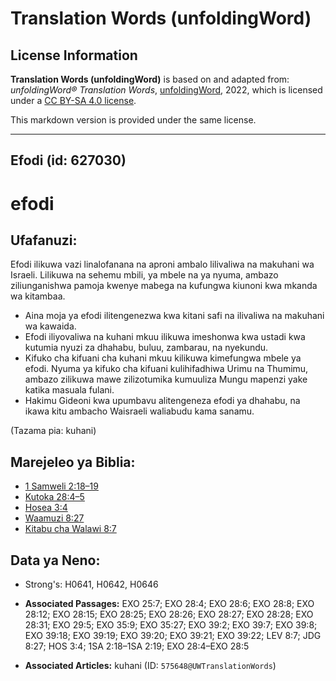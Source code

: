 # Translation Words (unfoldingWord)

## License Information

**Translation Words (unfoldingWord)** is based on and adapted from: _unfoldingWord® Translation Words_, [unfoldingWord](https://unfoldingword.org/utw), 2022, which is licensed under a [CC BY-SA 4.0 license](https://creativecommons.org/licenses/by-sa/4.0/legalcode.en).

This markdown version is provided under the same license.



--------------------------------

## Efodi (id: 627030)

efodi
=====

Ufafanuzi:
----------

Efodi ilikuwa vazi linalofanana na aproni ambalo lilivaliwa na makuhani wa Israeli. Lilikuwa na sehemu mbili, ya mbele na ya nyuma, ambazo ziliunganishwa pamoja kwenye mabega na kufungwa kiunoni kwa mkanda wa kitambaa.

* Aina moja ya efodi ilitengenezwa kwa kitani safi na ilivaliwa na makuhani wa kawaida.
* Efodi iliyovaliwa na kuhani mkuu ilikuwa imeshonwa kwa ustadi kwa kutumia nyuzi za dhahabu, buluu, zambarau, na nyekundu.
* Kifuko cha kifuani cha kuhani mkuu kilikuwa kimefungwa mbele ya efodi. Nyuma ya kifuko cha kifuani kulihifadhiwa Urimu na Thumimu, ambazo zilikuwa mawe zilizotumika kumuuliza Mungu mapenzi yake katika masuala fulani.
* Hakimu Gideoni kwa upumbavu alitengeneza efodi ya dhahabu, na ikawa kitu ambacho Waisraeli waliabudu kama sanamu.

(Tazama pia: kuhani)

Marejeleo ya Biblia:
--------------------

* [1 Samweli 2:18–19](https://ref.ly/1Sam2:18-1Sam2:19)
* [Kutoka 28:4–5](https://ref.ly/Exod28:4-Exod28:5)
* [Hosea 3:4](https://ref.ly/Hos3:4)
* [Waamuzi 8:27](https://ref.ly/Judg8:27)
* [Kitabu cha Walawi 8:7](https://ref.ly/Lev8:7)

Data ya Neno:
-------------

* Strong's: H0641, H0642, H0646

* **Associated Passages:** EXO 25:7; EXO 28:4; EXO 28:6; EXO 28:8; EXO 28:12; EXO 28:15; EXO 28:25; EXO 28:26; EXO 28:27; EXO 28:28; EXO 28:31; EXO 29:5; EXO 35:9; EXO 35:27; EXO 39:2; EXO 39:7; EXO 39:8; EXO 39:18; EXO 39:19; EXO 39:20; EXO 39:21; EXO 39:22; LEV 8:7; JDG 8:27; HOS 3:4; 1SA 2:18–1SA 2:19; EXO 28:4–EXO 28:5
* **Associated Articles:** kuhani (ID: `575648@UWTranslationWords`)

